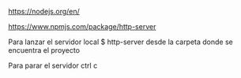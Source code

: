 https://nodejs.org/en/

https://www.npmjs.com/package/http-server

Para lanzar el servidor local $ http-server desde la carpeta donde se encuentra el proyecto

Para parar el servidor ctrl c
